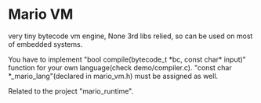 # Mario VM
very tiny bytecode vm engine, None 3rd libs relied, so can be used on most of embedded systems.

You have to implement "bool compile(bytecode_t \*bc, const char\* input)" function for your own language(check demo/compiler.c). "const char \*_mario_lang"(declared in mario_vm.h) must be assigned as well.

Related to the project "mario_runtime".
